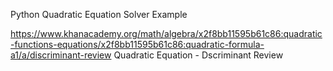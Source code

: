 Python Quadratic Equation Solver
  Example

https://www.khanacademy.org/math/algebra/x2f8bb11595b61c86:quadratic-functions-equations/x2f8bb11595b61c86:quadratic-formula-a1/a/discriminant-review 
Quadratic Equation - Dscriminant Review


